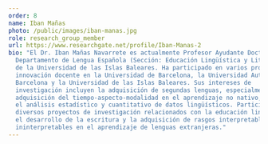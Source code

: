 ```yaml
---
order: 8
name: Iban Mañas
photo: /public/images/iban-manas.jpg
role: research_group_member
url: https://www.researchgate.net/profile/Iban-Manas-2
bio: "El Dr. Iban Mañas Navarrete es actualmente Profesor Ayudante Doctor en el
  Departamento de Lengua Española (Sección: Educación Lingüística y Literaria)
  de la Universidad de las Islas Baleares. Ha participado en varios proyectos de
  innovación docente en la Universidad de Barcelona, la Universidad Autónoma de
  Barcelona y la Universidad de las Islas Baleares. Sus intereses de
  investigación incluyen la adquisición de segundas lenguas, especialmente la
  adquisición del tiempo-aspecto-modalidad en el aprendizaje no nativo, así como
  el análisis estadístico y cuantitativo de datos lingüísticos. Participa en
  diversos proyectos de investigación relacionados con la educación lingüística,
  el desarrollo de la escritura y la adquisición de rasgos interpretables e
  ininterpretables en el aprendizaje de lenguas extranjeras."
---
```

